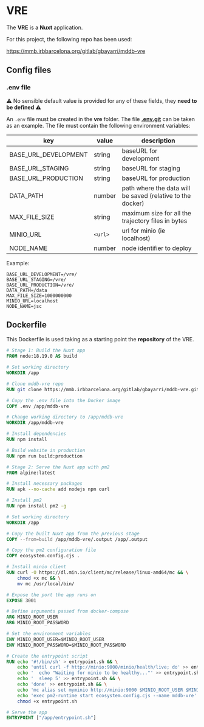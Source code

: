 # VRE

The **VRE** is a **Nuxt** application.

For this project, the following repo has been used:

https://mmb.irbbarcelona.org/gitlab/gbayarri/mddb-vre

## Config files

### .env file

⚠️ No sensible default value is provided for any of these fields, they **need to be defined** ⚠️

An `.env` file must be created in the **vre** folder. The file [**.env.git**](../vre/.env.git) can be taken as an example. The file must contain the following environment variables:

| key              | value   | description                                     |
| ---------------- | ------- | ----------------------------------------------- |
| BASE_URL_DEVELOPMENT         | string  | baseURL for development                                        |
| BASE_URL_STAGING      | string  | baseURL for staging                                    |
| BASE_URL_PRODUCTION          | string | baseURL for production                            |
| DATA_PATH          | number  | path where the data will be saved (relative to the docker)                           |
| MAX_FILE_SIZE      | string  | maximum size for all the trajectory files in bytes                      |
| MINIO_URL    | `<url>`  | url for minio (ie localhost)                             |
| NODE_NAME    | number  | node identifier to deploy                               |

Example:

```
BASE_URL_DEVELOPMENT=/vre/
BASE_URL_STAGING=/vre/
BASE_URL_PRODUCTION=/vre/
DATA_PATH=/data
MAX_FILE_SIZE=1000000000
MINIO_URL=localhost
NODE_NAME=jsc
```

## Dockerfile

This Dockerfile is used taking as a starting point the **repository** of the VRE.

```Dockerfile
# Stage 1: Build the Nuxt app
FROM node:18.19.0 AS build

# Set working directory
WORKDIR /app

# Clone mddb-vre repo
RUN git clone https://mmb.irbbarcelona.org/gitlab/gbayarri/mddb-vre.git

# Copy the .env file into the Docker image
COPY .env /app/mddb-vre

# Change working directory to /app/mddb-vre
WORKDIR /app/mddb-vre

# Install dependencies
RUN npm install

# Build website in production
RUN npm run build:production

# Stage 2: Serve the Nuxt app with pm2
FROM alpine:latest

# Install necessary packages
RUN apk --no-cache add nodejs npm curl

# Install pm2
RUN npm install pm2 -g

# Set working directory
WORKDIR /app

# Copy the built Nuxt app from the previous stage
COPY --from=build /app/mddb-vre/.output /app/.output

# Copy the pm2 configuration file
COPY ecosystem.config.cjs .

# Install minio client
RUN curl -O https://dl.min.io/client/mc/release/linux-amd64/mc && \
    chmod +x mc && \
    mv mc /usr/local/bin/

# Expose the port the app runs on
EXPOSE 3001

# Define arguments passed from docker-compose
ARG MINIO_ROOT_USER
ARG MINIO_ROOT_PASSWORD

# Set the environment variables
ENV MINIO_ROOT_USER=$MINIO_ROOT_USER
ENV MINIO_ROOT_PASSWORD=$MINIO_ROOT_PASSWORD

# Create the entrypoint script
RUN echo '#!/bin/sh' > entrypoint.sh && \
    echo 'until curl -f http://minio:9000/minio/health/live; do' >> entrypoint.sh && \
    echo '  echo "Waiting for minio to be healthy..."' >> entrypoint.sh && \
    echo '  sleep 5' >> entrypoint.sh && \
    echo 'done' >> entrypoint.sh && \
    echo 'mc alias set myminio http://minio:9000 $MINIO_ROOT_USER $MINIO_ROOT_PASSWORD' >> entrypoint.sh && \
    echo 'exec pm2-runtime start ecosystem.config.cjs --name mddb-vre' >> entrypoint.sh && \
    chmod +x entrypoint.sh

# Serve the app
ENTRYPOINT ["/app/entrypoint.sh"]
```